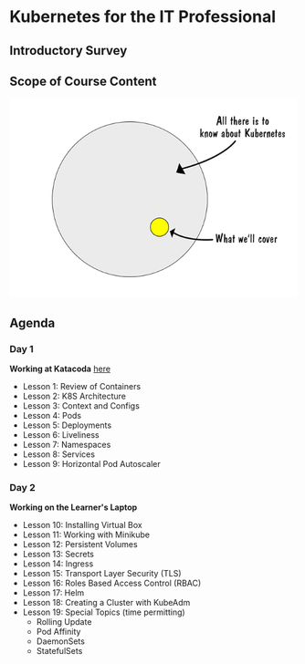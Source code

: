 # Kubernetes for the IT Professional

## Introductory Survey



## Scope of Course Content

![k8s Scope](./images/k8s-scope.png)

## Agenda

### Day 1

**Working at Katacoda** [here](https://katacoda.com/courses/kubernetes/playground)

* Lesson 1: Review of Containers
* Lesson 2: K8S Architecture
* Lesson 3: Context and Configs
* Lesson 4: Pods
* Lesson 5: Deployments
* Lesson 6: Liveliness
* Lesson 7: Namespaces
* Lesson 8: Services
* Lesson 9: Horizontal Pod Autoscaler

### Day 2

**Working on the Learner's Laptop**

* Lesson 10: Installing Virtual Box
* Lesson 11: Working with Minikube
* Lesson 12: Persistent Volumes
* Lesson 13: Secrets
* Lesson 14: Ingress
* Lesson 15: Transport Layer Security (TLS)
* Lesson 16: Roles Based Access Control (RBAC)
* Lesson 17: Helm
* Lesson 18: Creating a Cluster with KubeAdm
* Lesson 19: Special Topics (time permitting)
    * Rolling Update
    * Pod Affinity
    * DaemonSets
    * StatefulSets
